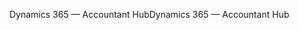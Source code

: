 <span data-ttu-id="c68ab-101">Dynamics 365 — Accountant Hub</span><span class="sxs-lookup"><span data-stu-id="c68ab-101">Dynamics 365 — Accountant Hub</span></span>
